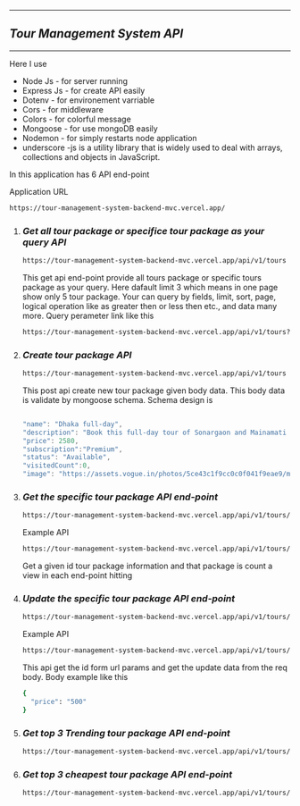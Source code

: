 <hr>

## **_Tour Management System API_**

<hr>

Here I use

<ul>
<li>Node Js - for server running</li>
<li>Express Js - for create API easily</li>
<li>Dotenv - for environement varriable</li>
<li>Cors - for middleware</li>
<li>Colors - for colorful message</li>
<li>Mongoose - for use mongoDB easily</li>
<li>Nodemon - for simply restarts node application</li>
<li>underscore -js is a utility library that is widely used to deal with arrays, collections and objects in JavaScript.</li>
</ul>

In this application has 6 API end-point

Application URL

```bash
https://tour-management-system-backend-mvc.vercel.app/
```

<ol>
<li>

### _Get all tour package or specifice tour package as your query API_

```bash
https://tour-management-system-backend-mvc.vercel.app/api/v1/tours
```

This get api end-point provide all tours package or specific tours package as your query. Here dafault limit 3 which means in one page show only 5 tour package. Your can query by fields, limit, sort, page, logical operation like as greater then or less then etc., and data many more. Query perameter link like this

```bash
https://tour-management-system-backend-mvc.vercel.app/api/v1/tours?price[gt]=0&sort=price,visitedCount&page=1&limit=10&fields=name,price,visitedCount
```

</li>
<li>

### _Create tour package API_

```bash
https://tour-management-system-backend-mvc.vercel.app/api/v1/tours
```

This post api create new tour package given body data. This body data is validate by mongoose schema. Schema design is

```javascript

"name": "Dhaka full-day",
"description": "Book this full-day tour of Sonargaon and Mainamati to get to know the",
"price": 2580,
"subscription":"Premium",
"status": "Available",
"visitedCount":0,
"image": "https://assets.vogue.in/photos/5ce43c1f9cc0c0f041f9eae9/master/pass/Bangkok-city-guide.jpg"

```

</li>
<li>

### _Get the specific tour package API end-point_

```bash
https://tour-management-system-backend-mvc.vercel.app/api/v1/tours/id
```

Example API

```bash
https://tour-management-system-backend-mvc.vercel.app/api/v1/tours/635d6e2d492ed060e52e9212
```

Get a given id tour package information and that package is count a view in each end-point hitting

</li>
<li>

### _Update the specific tour package API end-point_

```bash
https://tour-management-system-backend-mvc.vercel.app/api/v1/tours/id
```

Example API

```bash
https://tour-management-system-backend-mvc.vercel.app/api/v1/tours/635d6e2d492ed060e52e9212
```

This api get the id form url params and get the update data from the req body. Body example like this

```bash
{
  "price": "500"
}
```

</li>

<li>

### _Get top 3 Trending tour package API end-point_

```bash
https://tour-management-system-backend-mvc.vercel.app/api/v1/tours/trending?page=1&limit=3&fields=name,visitedCount,price
```

</li>
<li>

### _Get top 3 cheapest tour package API end-point_

```bash
https://tour-management-system-backend-mvc.vercel.app/api/v1/tours/cheapest?page=1&limit=3&fields=name,visitedCount,price
```

</li>
</ol>
